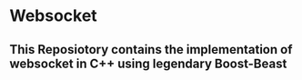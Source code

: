 # Websocket


## This Reposiotory contains the implementation of websocket in C++ using legendary Boost-Beast

